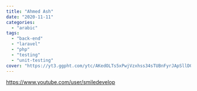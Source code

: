 ```yaml
---
title: "Ahmed Ash"
date: "2020-11-11"
categories:
  - "arabic"
tags:
  - "back-end"
  - "laravel"
  - "php"
  - "testing"
  - "unit-testing"
cover: "https://yt3.ggpht.com/ytc/AKedOLTs5xPwjVzxhss34sTUBnFyrJApSllD0pa3oQaOhw=s88-c-k-c0x00ffffff-no-rj"
---
```


https://www.youtube.com/user/smiledevelop

